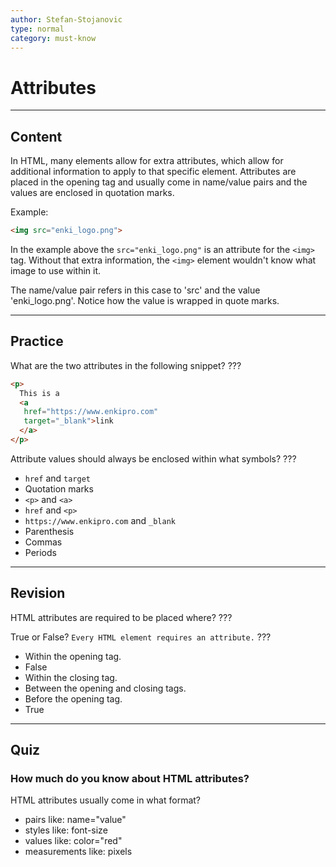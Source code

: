 ```yaml
---
author: Stefan-Stojanovic
type: normal
category: must-know
---
```


# Attributes


---

## Content

In HTML, many elements allow for extra attributes, which allow for additional information to apply to that specific element. Attributes are placed in the opening tag and usually come in name/value pairs and the values are enclosed in quotation marks.

Example:

```html
<img src="enki_logo.png">
```

In the example above the `src="enki_logo.png"` is an attribute for the `<img>` tag. Without that extra information, the `<img>` element wouldn't know what image to use within it.

The name/value pair refers in this case to 'src' and the value 
'enki_logo.png'. Notice how the value is wrapped in quote marks. 


---

## Practice

What are the two attributes in the following snippet? ???

```html
<p>
  This is a
  <a
   href="https://www.enkipro.com"
   target="_blank">link
  </a>
</p>
```

Attribute values should always be enclosed within what symbols? ???

* `href` and `target`
* Quotation marks
* `<p>` and `<a>`
* `href` and `<p>`
* `https://www.enkipro.com` and `_blank`
* Parenthesis
* Commas
* Periods


---

## Revision

HTML attributes are required to be placed where? ???

True or False? `Every HTML element requires an attribute.` ???

* Within the opening tag.
* False
* Within the closing tag.
* Between the opening and closing tags.
* Before the opening tag.
* True


---

## Quiz

### How much do you know about HTML attributes?


HTML attributes usually come in what format?

* pairs like: name="value"
* styles like: font-size
* values like: color="red"
* measurements like: pixels
